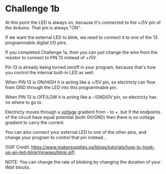 Challenge 1b
===

At this point the LED is always on, because it's connected to the +/5V pin of the Arduino.  That pin is always "ON".

If we want the external LED to blink, we need to connect it to one of the 13 programmable digital I/O pins.

If you completed Challenge 1a, then you can just change the wire from the resistor to connect to PIN 13 instead of +/5V.

Pin 13 is already being turned on/off in your program, because that's how you control the internal built-in LED as well.

When PIN 13 is ON/HIGH it is acting like a +/5V pin, so electricty can flow from GND through the LED into this programmable pin.

When PIN 13 is OFF/LOW it is acting like a -/GND/0V pin, so electricty has no where to go to.

Electricty moves through a [voltage](https://en.wikipedia.org/wiki/Voltage) gradient from - to +, but if the endpoints of the circuit have equal potential (both 0V/GND) then there is no voltage gradient to carry the current.

You can also connect your external LED to one of the other pins, and change your program to control that pin instead...

![GIF Credit: https://www.makersupplies.sg/blogs/tutorials/how-to-hook-up-an-led-blink](images/blink.gif)

NOTE: You can change the rate of blinking by changing the duration of your *Wait* blocks.
